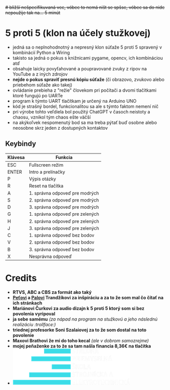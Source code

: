 ~~# bližší nešpecifikuvaná vec, vóbec to nemá ništ se spšse, vóbec sa do nide nepoužije tak na... 5 minút~~
# 5 proti 5 (klon na účely stužkovej)
* jedná sa o neplnohodnotný a nepresný klon súťaže 5 proti 5 spravený v kombinácií Python a Wiring
* takisto sa jedná o pokus s knižnicami pygame, opencv, ich kombináciou atď
* obsahuje laicky povyťahované a poupravované zvuky z ripov na YouTube a z iných zdrojov
* **nejde o pokus spraviť presnú kópiu súťaže** (či obrazovo, zvukovo alebo priebehom súťaže ako takej)
* ovládanie prebieha z "režie" človekom pri počítači a dvomi tlačítkami ktoré fungujú po UARTe
* program k týmto UART tlačítkam je určený na Arduino UNO
* kód je strašný bordel, funkcionalitou sa ale s týmto faktom nemení nič
* pri výrobe tohto veľdiela bol použitý ChatGPT v časoch neistoty a chaosu, vznikol tým chaos ešte väčší
* na akýkoľvek nespomenutý bod sa ma treba pýtať buď osobne alebo neosobne skrz jeden z dostupných kontaktov

## Keybindy
| Klávesa | Funkcia                         |
|---------|---------------------------------|
| ESC     | Fullscreen režim   				|
| ENTER   | Intro a prelínačky 				|
| P       | Výpis otázky       				|
| R       | Reset na tlačítka  				|
| A       | 1. správna odpoveď pre modrých  |
| S       | 2. správna odpoveď pre modrých  |
| D       | 3. správna odpoveď pre modrých  |
| G       | 1. správna odpoveď pre zelených |
| H       | 2. správna odpoveď pre zelených |
| J       | 3. správna odpoveď pre zelených |
| C       | 1. správna odpoveď bez bodov    |
| V       | 2. správna odpoveď bez bodov    |
| B       | 3. správna odpoveď bez bodov    |
| X       | Nesprávna odpoveď               |




# Credits
* **RTVS, ABC a CBS za formát ako taký**
* **[Peťovi](https://trandzik.com) a [Palovi](https://trandzik.sk) Trandžíkovi za inšpiráciu a za to že som mal čo čítať na ich stránkach**
* **Mariánovi Čurkovi za audio dizajn k 5 proti 5 ktorý som si bez povolenia vyripoval**
* **ja sebe samému** *(za nápad na program na stužkovú a jeho následnú realizáciu :trollface:)*
* **triednej profesorke Soni Szalaiovej za to že som dostal na toto povolenie**
* **Maxovi Brathovi že mi do toho kecal** *(ale v dobrom samozrejme)*
* **mojej peňaženke za to že sa tam našla financia 8,36€ na tlačítka**
* ![logo SPŠSE](https://github.com/TheMorc/5proti5-klon/blob/master/images/spsse370.png?raw=true)